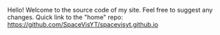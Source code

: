 Hello!
Welcome to the source code of my site. Feel free to suggest any changes.
Quick link to the "home" repo:
https://github.com/SpaceVisYT/spacevisyt.github.io
